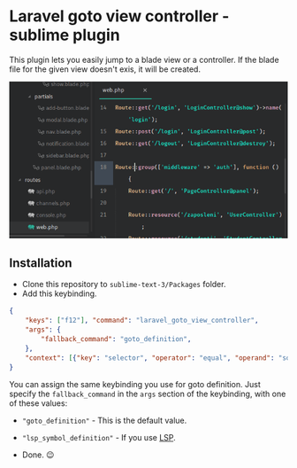 # Laravel goto view controller - sublime plugin

This plugin lets you easily jump to a blade view or a controller.
If the blade file for the given view doesn't exis, it will be created.

![Example](/img/showcase.gif)

## Installation 

* Clone this repository to `sublime-text-3/Packages` folder.
* Add this keybinding. 

```json
{ 
	"keys": ["f12"], "command": "laravel_goto_view_controller", 
	"args": {
  		"fallback_command": "goto_definition",
	},
	"context": [{"key": "selector", "operator": "equal", "operand": "source.php"} ]
}
```

You can assign the same keybinding you use for goto definition. Just specify the `fallback_command` in the `args` section of the keybinding, with one of these values:
* `"goto_definition"` - This is the default value.
* `"lsp_symbol_definition"` - If you use [LSP](https://github.com/tomv564/LSP).

* Done. :wink:
